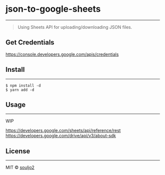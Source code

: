# json-to-google-sheets
---
> Using Sheets API for uploading/downloading JSON files.

## Get Credentials
https://console.developers.google.com/apis/credentials

## Install
---
```
$ npm install -d
$ yarn add -d
```

## Usage
---
WIP

https://developers.google.com/sheets/api/reference/rest
https://developers.google.com/drive/api/v3/about-sdk

## License
---
MIT © [souljo2](https://github.com/souljo2)